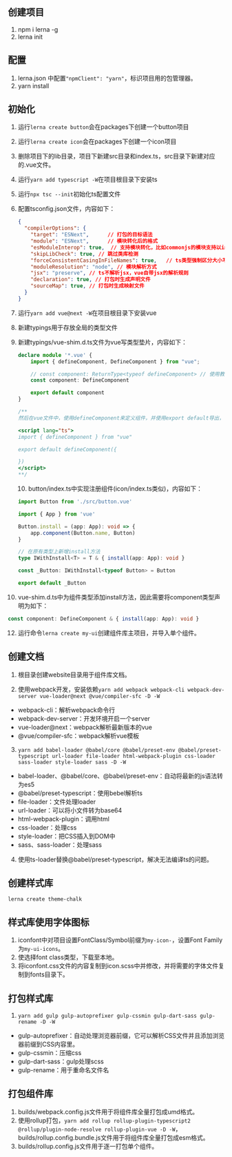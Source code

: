 ## 创建项目

1. npm i lerna -g
2. lerna init

## 配置

1. lerna.json 中配置`"npmClient": "yarn"`，标识项目用的包管理器。
2. yarn install

## 初始化

1. 运行`lerna create button`会在packages下创建一个button项目

2. 运行`lerna create icon`会在packages下创建一个icon项目

3. 删除项目下的lib目录，项目下新建src目录和index.ts，src目录下新建对应的.vue文件。

4. 运行`yarn add typescript -W`在项目根目录下安装ts

5. 运行`npx tsc --init`初始化ts配置文件

6. 配置tsconfig.json文件，内容如下：

   ```json
   {
     "compilerOptions": {
       "target": "ESNext",      // 打包的目标语法
       "module": "ESNext",      // 模块转化后的格式     
       "esModuleInterop": true,  // 支持模块转化，比如commonjs的模块支持以import方式引入 
       "skipLibCheck": true, // 跳过类库检测
       "forceConsistentCasingInFileNames": true,   // ts类型强制区分大小写
       "moduleResolution": "node", // 模块解析方式
       "jsx": "preserve", // ts不解析jsx，vue自带jsx的解析规则
       "declaration": true, // 打包时生成声明文件
       "sourceMap": true, // 打包时生成映射文件                                    
     }
   }
   ```

7. 运行`yarn add vue@next -W`在项目根目录下安装vue

8. 新建typings用于存放全局的类型文件

9. 新建typings/vue-shim.d.ts文件为vue写类型垫片，内容如下：

   ```ts
   declare module '*.vue' {
       import { defineComponent, DefineComponent } from "vue";
   
       // const component: ReturnType<typeof defineComponent> // 使用教程中的写法后这里类型结果为any，因此换了以下方式
       const component: DefineComponent
   
       export default component
   }
   
   /** 
   然后在vue文件中，使用defineComponent来定义组件，并使用export default导出，使其在外面的文件中引入.vue文件时能够有正确的类型。
   
   <script lang="ts">
   import { defineComponent } from "vue"
   
   export default defineComponent({
   
   })
   </script>
   **/
   ```
   
   10. button/index.ts中实现注册组件(icon/index.ts类似)，内容如下：
   
   ```ts
   import Button from './src/button.vue'
   
   import { App } from 'vue'
   
   Button.install = (app: App): void => {
       app.component(Button.name, Button)
   }
   
   // 在原有类型上新增install方法
   type IWithInstall<T> = T & { install(app: App): void }
   
   const _Button: IWithInstall<typeof Button> = Button
   
   export default _Button                
   ```
11. vue-shim.d.ts中为组件类型添加install方法，因此需要将component类型声明为如下：
  ```ts
  const component: DefineComponent & { install(app: App): void }
  ```
12. 运行命令`lerna create my-ui`创建组件库主项目，并导入单个组件。

## 创建文档

1. 根目录创建website目录用于组件库文档。

2. 使用webpack开发，安装依赖`yarn add webpack webpack-cli webpack-dev-server vue-loader@next @vue/compiler-sfc -D -W`
- webpack-cli：解析webpack命令行
- webpack-dev-server：开发环境开启一个server
- vue-loader@next：webpack解析最新版本的vue
- @vue/compiler-sfc：webpack解析vue模板

3. `yarn add babel-loader @babel/core @babel/preset-env @babel/preset-typescript url-loader file-loader html-webpack-plugin css-loader sass-loader style-loader sass -D -W`
- babel-loader、@babel/core、@babel/preset-env：自动将最新的js语法转为es5
- @babel/preset-typescript：使用bebel解析ts
- file-loader：文件处理loader
- url-loader：可以将小文件转为base64
- html-webpack-plugin：调用html
- css-loader：处理css
- style-loader：把CSS插入到DOM中
- sass、sass-loader：处理sass

4. 使用ts-loader替换@babel/preset-typescript，解决无法编译ts的问题。

## 创建样式库
`lerna create theme-chalk`

## 样式库使用字体图标
1. iconfont中对项目设置FontClass/Symbol前缀为`my-icon-`，设置Font Family为`my-ui-icons`。
2. 使选择font class类型，下载至本地。
3. 将iconfont.css文件的内容复制到icon.scss中并修改，并将需要的字体文件复制到fonts目录下。

## 打包样式库

1. `yarn add gulp gulp-autoprefixer gulp-cssmin gulp-dart-sass gulp-rename -D -W`
- gulp-autoprefixer：自动处理浏览器前缀，它可以解析CSS文件并且添加浏览器前缀到CSS内容里。
- gulp-cssmin：压缩css
- gulp-dart-sass：gulp处理scss
- gulp-rename：用于重命名文件名

## 打包组件库
1. builds/webpack.config.js文件用于将组件库全量打包成umd格式。
2. 使用rollup打包，`yarn add rollup rollup-plugin-typescript2 @rollup/plugin-node-resolve rollup-plugin-vue -D -W`，builds/rollup.config.bundle.js文件用于将组件库全量打包成esm格式。
3. builds/rollup.config.js文件用于逐一打包单个组件。